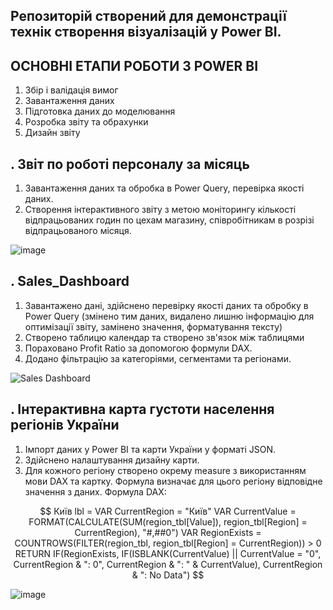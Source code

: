 ## Репозиторій створений для демонстрації технік створення візуалізацій у Power BI.
## ОСНОВНІ ЕТАПИ РОБОТИ З POWER BI
1. Збір і валідація вимог
2. Завантаження даних
3. Підготовка даних до моделювання
4. Розробка звіту та обрахунки
5. Дизайн звіту

## . Звіт по роботі персоналу за місяць
1. Завантаження даних та обробка в Power Query, перевірка якості даних.
2. Створення інтерактивного звіту з метою моніторингу кількості відпрацьованих годин по цехам магазину, співробітникам в розрізі відпрацьованого місяця.

![image](https://github.com/user-attachments/assets/b97198bc-790e-4ad8-8bac-84d57762c13b)



## . Sales_Dashboard
1. Завантажено дані, здійснено перевірку якості даних та обробку в Power Query (змінено тим даних, видалено лишню інформацію для оптимізації звіту, замінено значення, форматування тексту)
2. Створено таблицю календар та створено зв'язок між таблицями
3. Пораховано Profit Ratio за допомогою формули DAX.
4. Додано фільтрацію за категоріями, сегментами та регіонами.

![Sales Dashboard](https://github.com/user-attachments/assets/a04f18e7-70d9-4b50-95ad-43ed4928f400)





## . Інтерактивна карта густоти населення регіонів України
1. Імпорт даних у Power BI та карти України у форматі JSON.
2.  Здійснено налаштування дизайну карти.
3.  Для кожного регіону створено окрему measure з використанням мови DAX та картку. Формула визначає для цього регіону відповідне значення з даних.
Формула DAX:

$$ 
Київ lbl = 
VAR CurrentRegion = "Київ"
VAR CurrentValue = FORMAT(CALCULATE(SUM(region_tbl[Value]), region_tbl[Region] = CurrentRegion), "#,##0")
VAR RegionExists = COUNTROWS(FILTER(region_tbl, region_tbl[Region] = CurrentRegion)) > 0
RETURN
    IF(RegionExists, IF(ISBLANK(CurrentValue) || CurrentValue = "0", CurrentRegion & ": 0", CurrentRegion & ": " & CurrentValue), CurrentRegion & ": No Data") 
$$

![image](https://github.com/user-attachments/assets/325b31cf-741c-464a-bd17-91b825bddc93)


